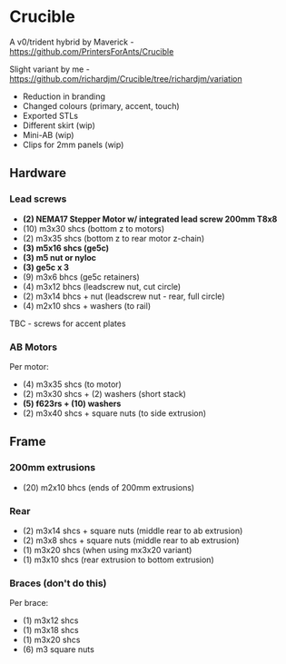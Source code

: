 # Crucible

A v0/trident hybrid by Maverick - https://github.com/PrintersForAnts/Crucible

Slight variant by me - https://github.com/richardjm/Crucible/tree/richardjm/variation

- Reduction in branding
- Changed colours (primary, accent, touch)
- Exported STLs
- Different skirt (wip)
- Mini-AB (wip)
- Clips for 2mm panels (wip)

## Hardware

### Lead screws

- **(2) NEMA17 Stepper Motor w/ integrated lead screw 200mm T8x8**
- (10) m3x30  shcs (bottom z to motors)
- (2) m3x35 shcs (bottom z to rear motor z-chain)
- **(3) m5x16 shcs (ge5c)**
- **(3) m5 nut or nyloc**
- **(3) ge5c x 3**
- (9) m3x6 bhcs (ge5c retainers)
- (4) m3x12 bhcs (leadscrew nut, cut circle)
- (2) m3x14 bhcs + nut (leadscrew nut - rear, full circle)
- (4) m2x10 shcs + washers (to rail)

TBC - screws for accent plates

### AB Motors

Per motor:

- (4) m3x35 shcs (to motor)
- (2) m3x30 shcs + (2) washers (short stack)
- **(5) f623rs + (10) washers**
- (2) m3x40 shcs + square nuts (to side extrusion)

## Frame

### 200mm extrusions

- (20) m2x10 bhcs (ends of 200mm extrusions)

### Rear

- (2) m3x14 shcs + square nuts (middle rear to ab extrusion)
- (2) m3x8 shcs + square nuts (middle rear to ab extrusion)
- (1) m3x20 shcs (when using mx3x20 variant)
- (1) m3x10 shcs (rear extrusion to bottom extrusion)

### Braces (don't do this)

Per brace:

- (1) m3x12 shcs
- (1) m3x18 shcs
- (1) m3x20 shcs
- (6) m3 square nuts
